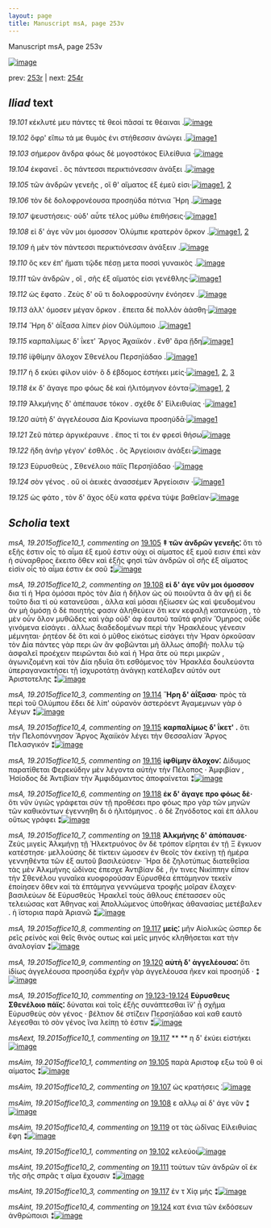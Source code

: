 ```yaml
---
layout: page
title: Manuscript msA, page 253v
---
```


Manuscript msA, page 253v

[![image](http://www.homermultitext.org/iipsrv?OBJ=IIP,1.0&FIF=/project/homer/pyramidal/deepzoom/hmt/vaimg/2017a/VA253VN_0755.tif&WID=100&CVT=JPEG)](http://www.homermultitext.org/ict2/?urn=urn:cite2:hmt:vaimg.2017a:VA253VN_0755)

prev:  [253r](../253r) | next:  [254r](../254r)

## *Iliad* text

*19.101* <a id="19.101"/> κέκλυτέ μευ πάντες τὲ θεοὶ πᾶσαί τε θέαιναι .[![image](http://www.homermultitext.org/iipsrv?OBJ=IIP,1.0&FIF=/project/homer/pyramidal/deepzoom/hmt/vaimg/2017a/VA253VN_0755.tif&RGN=0.464,0.2314,0.414,0.0255&WID=1000&CVT=JPEG)](http://www.homermultitext.org/ict2/?urn=urn:cite2:hmt:vaimg.2017a:VA253VN_0755@0.464,0.2314,0.414,0.0255)

*19.102* <a id="19.102"/> ὄφρ' εἴπω τά με θυμὸς ἐνι στήθεσσιν ἀνώγει .[![image](http://www.homermultitext.org/iipsrv?OBJ=IIP,1.0&FIF=/project/homer/pyramidal/deepzoom/hmt/vaimg/2017a/VA253VN_0755.tif&RGN=0.468,0.2547,0.414,0.0255&WID=1000&CVT=JPEG)](http://www.homermultitext.org/ict2/?urn=urn:cite2:hmt:vaimg.2017a:VA253VN_0755@0.468,0.2547,0.414,0.0255)[1](#msAint_19.2015office10_1)

*19.103* <a id="19.103"/> σήμερον ἄνδρα φόως δὲ μογοστόκος Εἰλείθυια ·[![image](http://www.homermultitext.org/iipsrv?OBJ=IIP,1.0&FIF=/project/homer/pyramidal/deepzoom/hmt/vaimg/2017a/VA253VN_0755.tif&RGN=0.47,0.2735,0.414,0.0225&WID=1000&CVT=JPEG)](http://www.homermultitext.org/ict2/?urn=urn:cite2:hmt:vaimg.2017a:VA253VN_0755@0.47,0.2735,0.414,0.0225)

*19.104* <a id="19.104"/> ἐκφανεῖ . ὃς πάντεσσι περικτιόνεσσιν ἀνάξει .[![image](http://www.homermultitext.org/iipsrv?OBJ=IIP,1.0&FIF=/project/homer/pyramidal/deepzoom/hmt/vaimg/2017a/VA253VN_0755.tif&RGN=0.47,0.2938,0.414,0.0225&WID=1000&CVT=JPEG)](http://www.homermultitext.org/ict2/?urn=urn:cite2:hmt:vaimg.2017a:VA253VN_0755@0.47,0.2938,0.414,0.0225)

*19.105* <a id="19.105"/> τῶν ἀνδρῶν γενεῆς , οἵ θ' αἵματος ἐξ ἐμεῦ εἰσι·[![image](http://www.homermultitext.org/iipsrv?OBJ=IIP,1.0&FIF=/project/homer/pyramidal/deepzoom/hmt/vaimg/2017a/VA253VN_0755.tif&RGN=0.468,0.3133,0.414,0.0225&WID=1000&CVT=JPEG)](http://www.homermultitext.org/ict2/?urn=urn:cite2:hmt:vaimg.2017a:VA253VN_0755@0.468,0.3133,0.414,0.0225)[1](#msAim_19.2015office10_1), [2](#msA_19.2015office10_1)

*19.106* <a id="19.106"/> τὸν δὲ δολοφρονέουσα προσηύδα πότνια Ἥρη .[![image](http://www.homermultitext.org/iipsrv?OBJ=IIP,1.0&FIF=/project/homer/pyramidal/deepzoom/hmt/vaimg/2017a/VA253VN_0755.tif&RGN=0.469,0.3306,0.414,0.0225&WID=1000&CVT=JPEG)](http://www.homermultitext.org/ict2/?urn=urn:cite2:hmt:vaimg.2017a:VA253VN_0755@0.469,0.3306,0.414,0.0225)

*19.107* <a id="19.107"/> ψευστήσεις· οὐδ' αὖτε τέλος μύθω ἐπιθήσεις·[![image](http://www.homermultitext.org/iipsrv?OBJ=IIP,1.0&FIF=/project/homer/pyramidal/deepzoom/hmt/vaimg/2017a/VA253VN_0755.tif&RGN=0.469,0.3486,0.414,0.0225&WID=1000&CVT=JPEG)](http://www.homermultitext.org/ict2/?urn=urn:cite2:hmt:vaimg.2017a:VA253VN_0755@0.469,0.3486,0.414,0.0225)[1](#msAim_19.2015office10_2)

*19.108* <a id="19.108"/> εἰ δ' άγε νῦν μοι όμοσσον Ὀλύμπιε κρατερὸν ὅρκον .[![image](http://www.homermultitext.org/iipsrv?OBJ=IIP,1.0&FIF=/project/homer/pyramidal/deepzoom/hmt/vaimg/2017a/VA253VN_0755.tif&RGN=0.475,0.3681,0.414,0.0225&WID=1000&CVT=JPEG)](http://www.homermultitext.org/ict2/?urn=urn:cite2:hmt:vaimg.2017a:VA253VN_0755@0.475,0.3681,0.414,0.0225)[1](#msAim_19.2015office10_3), [2](#msA_19.2015office10_2)

*19.109* <a id="19.109"/> ἡ μὲν τὸν πάντεσσι περικτιόνεσσιν ἀνάξειν .[![image](http://www.homermultitext.org/iipsrv?OBJ=IIP,1.0&FIF=/project/homer/pyramidal/deepzoom/hmt/vaimg/2017a/VA253VN_0755.tif&RGN=0.474,0.3892,0.414,0.0225&WID=1000&CVT=JPEG)](http://www.homermultitext.org/ict2/?urn=urn:cite2:hmt:vaimg.2017a:VA253VN_0755@0.474,0.3892,0.414,0.0225)

*19.110* <a id="19.110"/> ὅς κεν ἐπ' ἤματι τῷδε πέσῃ μετα ποσσὶ γυναικὸς .[![image](http://www.homermultitext.org/iipsrv?OBJ=IIP,1.0&FIF=/project/homer/pyramidal/deepzoom/hmt/vaimg/2017a/VA253VN_0755.tif&RGN=0.482,0.4057,0.414,0.0225&WID=1000&CVT=JPEG)](http://www.homermultitext.org/ict2/?urn=urn:cite2:hmt:vaimg.2017a:VA253VN_0755@0.482,0.4057,0.414,0.0225)

*19.111* <a id="19.111"/> τῶν ἀνδρῶν , οἳ , σῆς ἐξ αἵματός εἰσι γενέθλης·[![image](http://www.homermultitext.org/iipsrv?OBJ=IIP,1.0&FIF=/project/homer/pyramidal/deepzoom/hmt/vaimg/2017a/VA253VN_0755.tif&RGN=0.478,0.4267,0.414,0.0225&WID=1000&CVT=JPEG)](http://www.homermultitext.org/ict2/?urn=urn:cite2:hmt:vaimg.2017a:VA253VN_0755@0.478,0.4267,0.414,0.0225)[1](#msAint_19.2015office10_2)

*19.112* <a id="19.112"/> ὡς ἔφατο . Ζεὺς δ' οὔ τι δολοφροσύνην ἐνόησεν .[![image](http://www.homermultitext.org/iipsrv?OBJ=IIP,1.0&FIF=/project/homer/pyramidal/deepzoom/hmt/vaimg/2017a/VA253VN_0755.tif&RGN=0.461,0.4418,0.414,0.0225&WID=1000&CVT=JPEG)](http://www.homermultitext.org/ict2/?urn=urn:cite2:hmt:vaimg.2017a:VA253VN_0755@0.461,0.4418,0.414,0.0225)

*19.113* <a id="19.113"/> ἀλλ' όμοσεν μέγαν ὅρκον . ἔπειτα δὲ πολλὸν ἀάσθη·[![image](http://www.homermultitext.org/iipsrv?OBJ=IIP,1.0&FIF=/project/homer/pyramidal/deepzoom/hmt/vaimg/2017a/VA253VN_0755.tif&RGN=0.479,0.4613,0.414,0.024&WID=1000&CVT=JPEG)](http://www.homermultitext.org/ict2/?urn=urn:cite2:hmt:vaimg.2017a:VA253VN_0755@0.479,0.4613,0.414,0.024)

*19.114* <a id="19.114"/> Ἥρη δ' ἀΐξασα λίπεν ῥίον Οὐλύμποιο .[![image](http://www.homermultitext.org/iipsrv?OBJ=IIP,1.0&FIF=/project/homer/pyramidal/deepzoom/hmt/vaimg/2017a/VA253VN_0755.tif&RGN=0.483,0.4831,0.333,0.0203&WID=1000&CVT=JPEG)](http://www.homermultitext.org/ict2/?urn=urn:cite2:hmt:vaimg.2017a:VA253VN_0755@0.483,0.4831,0.333,0.0203)[1](#msA_19.2015office10_3)

*19.115* <a id="19.115"/> καρπαλίμως δ' ΐκετ' Ἄργος Ἀχαιϊκόν . ἔνθ' ἄρα ᾔδη[![image](http://www.homermultitext.org/iipsrv?OBJ=IIP,1.0&FIF=/project/homer/pyramidal/deepzoom/hmt/vaimg/2017a/VA253VN_0755.tif&RGN=0.484,0.4974,0.423,0.0248&WID=1000&CVT=JPEG)](http://www.homermultitext.org/ict2/?urn=urn:cite2:hmt:vaimg.2017a:VA253VN_0755@0.484,0.4974,0.423,0.0248)[1](#msA_19.2015office10_4)

*19.116* <a id="19.116"/> ἰ̈φθίμην ἄλοχον Σθενέλου Περσηϊάδαο .[![image](http://www.homermultitext.org/iipsrv?OBJ=IIP,1.0&FIF=/project/homer/pyramidal/deepzoom/hmt/vaimg/2017a/VA253VN_0755.tif&RGN=0.487,0.5199,0.343,0.021&WID=1000&CVT=JPEG)](http://www.homermultitext.org/ict2/?urn=urn:cite2:hmt:vaimg.2017a:VA253VN_0755@0.487,0.5199,0.343,0.021)[1](#msA_19.2015office10_5)

*19.117* <a id="19.117"/> ἡ δ εκύει φίλον υἱόν· ὃ δ έβδομος ἑστήκει μείς·[![image](http://www.homermultitext.org/iipsrv?OBJ=IIP,1.0&FIF=/project/homer/pyramidal/deepzoom/hmt/vaimg/2017a/VA253VN_0755.tif&RGN=0.486,0.5387,0.397,0.0225&WID=1000&CVT=JPEG)](http://www.homermultitext.org/ict2/?urn=urn:cite2:hmt:vaimg.2017a:VA253VN_0755@0.486,0.5387,0.397,0.0225)[1](#msAext_19.2015office10_1), [2](#msA_19.2015office10_8), [3](#msAint_19.2015office10_3)

*19.118* <a id="19.118"/> ἐκ δ' ἄγαγε προ φόως δὲ καὶ ἠλιτόμηνον ἐόντα·[![image](http://www.homermultitext.org/iipsrv?OBJ=IIP,1.0&FIF=/project/homer/pyramidal/deepzoom/hmt/vaimg/2017a/VA253VN_0755.tif&RGN=0.491,0.5567,0.398,0.0225&WID=1000&CVT=JPEG)](http://www.homermultitext.org/ict2/?urn=urn:cite2:hmt:vaimg.2017a:VA253VN_0755@0.491,0.5567,0.398,0.0225)[1](#msA_19.2015office10_6), [2](#msA_19.2015office10_7)

*19.119* <a id="19.119"/> Ἀλκμήνης δ' ἀπέπαυσε τόκον . σχέθε δ' Εἰλειθυίας ·[![image](http://www.homermultitext.org/iipsrv?OBJ=IIP,1.0&FIF=/project/homer/pyramidal/deepzoom/hmt/vaimg/2017a/VA253VN_0755.tif&RGN=0.483,0.5748,0.427,0.0233&WID=1000&CVT=JPEG)](http://www.homermultitext.org/ict2/?urn=urn:cite2:hmt:vaimg.2017a:VA253VN_0755@0.483,0.5748,0.427,0.0233)[1](#msAim_19.2015office10_4)

*19.120* <a id="19.120"/> αὐτὴ δ' ἀγγελέουσα Δία Κρονίωνα προσηύδᾱ·[![image](http://www.homermultitext.org/iipsrv?OBJ=IIP,1.0&FIF=/project/homer/pyramidal/deepzoom/hmt/vaimg/2017a/VA253VN_0755.tif&RGN=0.488,0.595,0.371,0.0203&WID=1000&CVT=JPEG)](http://www.homermultitext.org/ict2/?urn=urn:cite2:hmt:vaimg.2017a:VA253VN_0755@0.488,0.595,0.371,0.0203)[1](#msA_19.2015office10_9)

*19.121* <a id="19.121"/> Ζεῦ πάτερ ἀργικέραυνε . ἔπος τί τοι ἐν φρεσὶ θήσω[![image](http://www.homermultitext.org/iipsrv?OBJ=IIP,1.0&FIF=/project/homer/pyramidal/deepzoom/hmt/vaimg/2017a/VA253VN_0755.tif&RGN=0.489,0.6116,0.408,0.0263&WID=1000&CVT=JPEG)](http://www.homermultitext.org/ict2/?urn=urn:cite2:hmt:vaimg.2017a:VA253VN_0755@0.489,0.6116,0.408,0.0263)

*19.122* <a id="19.122"/> ἤδη ἀνὴρ γέγον' ἐσθλὸς . ὃς Ἀργείοισιν ἀνάξει·[![image](http://www.homermultitext.org/iipsrv?OBJ=IIP,1.0&FIF=/project/homer/pyramidal/deepzoom/hmt/vaimg/2017a/VA253VN_0755.tif&RGN=0.486,0.6311,0.39,0.0218&WID=1000&CVT=JPEG)](http://www.homermultitext.org/ict2/?urn=urn:cite2:hmt:vaimg.2017a:VA253VN_0755@0.486,0.6311,0.39,0.0218)

*19.123* <a id="19.123"/> Εὐρυσθεὺς , Σθενέλοιο πάϊς Περσηϊάδαο ·[![image](http://www.homermultitext.org/iipsrv?OBJ=IIP,1.0&FIF=/project/homer/pyramidal/deepzoom/hmt/vaimg/2017a/VA253VN_0755.tif&RGN=0.488,0.6506,0.34,0.0203&WID=1000&CVT=JPEG)](http://www.homermultitext.org/ict2/?urn=urn:cite2:hmt:vaimg.2017a:VA253VN_0755@0.488,0.6506,0.34,0.0203)

*19.124* <a id="19.124"/> σὸν γένος . οὔ οἱ ἀεικὲς ἀνασσέμεν Ἀργείοισιν ·[![image](http://www.homermultitext.org/iipsrv?OBJ=IIP,1.0&FIF=/project/homer/pyramidal/deepzoom/hmt/vaimg/2017a/VA253VN_0755.tif&RGN=0.487,0.6679,0.374,0.0203&WID=1000&CVT=JPEG)](http://www.homermultitext.org/ict2/?urn=urn:cite2:hmt:vaimg.2017a:VA253VN_0755@0.487,0.6679,0.374,0.0203)[1](#msAint_19.2015office10_4)

*19.125* <a id="19.125"/> ὡς φάτο , τὸν δ' ἄχος ὀξὺ κατα φρένα τύψε βαθεῖαν·[![image](http://www.homermultitext.org/iipsrv?OBJ=IIP,1.0&FIF=/project/homer/pyramidal/deepzoom/hmt/vaimg/2017a/VA253VN_0755.tif&RGN=0.487,0.6844,0.41,0.0353&WID=1000&CVT=JPEG)](http://www.homermultitext.org/ict2/?urn=urn:cite2:hmt:vaimg.2017a:VA253VN_0755@0.487,0.6844,0.41,0.0353)

## *Scholia* text

*msA, 19.2015office10_1, commenting on* [19.105](#19.105)  <a id="msA_19.2015office10_1"/> **‡ τῶν ἀνδρῶν γενεῆς⁚** ὅτι τὸ εξῆς ἐστιν οἷς τὸ αἷμα ἐξ εμοῦ ἐστιν οὐχι οἱ αίματος ἐξ εμοῦ εισιν ἐπεὶ κὰν ἡ σύναρθρος ἔκειτο ὅθεν καὶ ἑξῆς φησὶ τῶν ἀνδρῶν οἳ σῆς ἐξ αἵματος εἰσὶν οἷς τὸ αἷμα ἐστιν ἐκ σοῦ ⁑[![image](http://www.homermultitext.org/iipsrv?OBJ=IIP,1.0&FIF=/project/homer/pyramidal/deepzoom/hmt/vaimg/2017a/VA253VN_0755.tif&RGN=0.207,0.1165,0.71,0.0443&WID=1000&CVT=JPEG)](http://www.homermultitext.org/ict2/?urn=urn:cite2:hmt:vaimg.2017a:VA253VN_0755@0.207,0.1165,0.71,0.0443)

*msA, 19.2015office10_2, commenting on* [19.108](#19.108)  <a id="msA_19.2015office10_2"/> **εἰ δ' άγε νῦν μοι όμοσσον** δια τί ἡ Ήρα ὁμόσαι πρὸς τὸν Δία ἠ δῆλον ὡς οὐ ποιοῦντα ἃ ἂν φῇ εἰ δε τοῦτο δια τί οὐ κατανεῦσαι , ἀλλα καὶ μόσαι ἠξίωσεν ὡς καὶ ψευδομένου ἀν μὴ ὁμόσῃ ὁ δὲ ποιητής φασιν ἀληθεύειν ὅτι κεν κεφαλῇ κατανεύσῃ , τὸ μὲν οὖν ὄλον μυθῶδες καὶ γὰρ οὐδ' ἀφ ἑαυτοῦ ταῦτά φησὶν Ὅμηρος οὐδε γινόμενα εἰσάγει . ἀλλως διαδεδομένων περὶ τὴν Ἡρακλέους γένεσιν μέμνηται· ῥητέον δὲ ὅτι καὶ ὁ μῦθος εἰκότως εἰσάγει τὴν Ήραν ὁρκοῦσαν τὸν Δία πάντες γὰρ περι ῶν ἂν φοβῶνται μὴ ἄλλως ἀποβῆ· πολλυ τῷ ἀσφαλεῖ προέχειν πειρῶνται διὸ καὶ ἡ Ήρα ἅτε οὐ περι μικρῶν , ἀγωνιζομένη καὶ τὸν Δία ηδυῖα ὅτι εσθόμενος τὸν Ἡρακλέα δουλεύοντα ὑπεραγανακτήσει τῇ ἰσχυροτάτῃ ἀνάγκῃ κατέλαβεν αὐτόν ουτ Ἀριστοτελης ⁑[![image](http://www.homermultitext.org/iipsrv?OBJ=IIP,1.0&FIF=/project/homer/pyramidal/deepzoom/hmt/vaimg/2017a/VA253VN_0755.tif&RGN=0.201,0.1352,0.71,0.0834&WID=1000&CVT=JPEG)](http://www.homermultitext.org/ict2/?urn=urn:cite2:hmt:vaimg.2017a:VA253VN_0755@0.201,0.1352,0.71,0.0834)

*msA, 19.2015office10_3, commenting on* [19.114](#19.114)  <a id="msA_19.2015office10_3"/> **Ἥρη δ' ἀΐξασα·** πρὸς τὰ περὶ τοῦ Ολύμπου ἔδει δὲ λίπ' οὐρανὸν ἀστερόεντ Ἀγαμεμνων γὰρ ὁ λέγων ⁑[![image](http://www.homermultitext.org/iipsrv?OBJ=IIP,1.0&FIF=/project/homer/pyramidal/deepzoom/hmt/vaimg/2017a/VA253VN_0755.tif&RGN=0.218,0.4921,0.215,0.0285&WID=1000&CVT=JPEG)](http://www.homermultitext.org/ict2/?urn=urn:cite2:hmt:vaimg.2017a:VA253VN_0755@0.218,0.4921,0.215,0.0285)

*msA, 19.2015office10_4, commenting on* [19.115](#19.115)  <a id="msA_19.2015office10_4"/> **καρπαλίμως δ' ΐκετ' .** ὅτι τὴν Πελοπόννησον Ἄργος Ἀχαιϊκὸν λέγει τὴν Θεσσαλίαν Ἄργος Πελασγικόν ⁑[![image](http://www.homermultitext.org/iipsrv?OBJ=IIP,1.0&FIF=/project/homer/pyramidal/deepzoom/hmt/vaimg/2017a/VA253VN_0755.tif&RGN=0.21,0.5184,0.221,0.0361&WID=1000&CVT=JPEG)](http://www.homermultitext.org/ict2/?urn=urn:cite2:hmt:vaimg.2017a:VA253VN_0755@0.21,0.5184,0.221,0.0361)

*msA, 19.2015office10_5, commenting on* [19.116](#19.116)  <a id="msA_19.2015office10_5"/> **ἰφθίμην ἅλοχον⁚** Δίδυμος παρατίθεται Φερεκύδην μὲν λέγοντα αὐτὴν τὴν Πέλοπος · Ἀμφιβίαν , Ἡσίοδος δὲ Ἀντιβίαν τὴν Ἀμφιδάμαντος ἀποφαίνεται ⁑[![image](http://www.homermultitext.org/iipsrv?OBJ=IIP,1.0&FIF=/project/homer/pyramidal/deepzoom/hmt/vaimg/2017a/VA253VN_0755.tif&RGN=0.204,0.55,0.23,0.0556&WID=1000&CVT=JPEG)](http://www.homermultitext.org/ict2/?urn=urn:cite2:hmt:vaimg.2017a:VA253VN_0755@0.204,0.55,0.23,0.0556)

*msA, 19.2015office10_6, commenting on* [19.118](#19.118)  <a id="msA_19.2015office10_6"/> **ἐκ δ' ἄγαγε προ φόως δὲ·** ὅτι νῦν ὑγιῶς γράφεται σὺν τῇ προθέσει προ φόως προ γὰρ τῶν μηνῶν τῶν καθικόντων ἐγεννηθη δι ὁ ἠλιτόμηνος . ὁ δὲ Ζηνόδοτος καὶ ἐπ άλλου οὕτως γράφει ⁑[![image](http://www.homermultitext.org/iipsrv?OBJ=IIP,1.0&FIF=/project/homer/pyramidal/deepzoom/hmt/vaimg/2017a/VA253VN_0755.tif&RGN=0.203,0.5988,0.23,0.0646&WID=1000&CVT=JPEG)](http://www.homermultitext.org/ict2/?urn=urn:cite2:hmt:vaimg.2017a:VA253VN_0755@0.203,0.5988,0.23,0.0646)

*msA, 19.2015office10_7, commenting on* [19.118](#19.118)  <a id="msA_19.2015office10_7"/> **Ἀλκμήνης δ' ἀπόπαυσε·** Ζεὺς μιγεὶς Ἀλκμήνῃ τῇ Ἠλεκτρυόνος ὃν δὲ τρόπον εἴρηται ἐν τῇ Ξ ἔγκυον κατέστησε· μελλούσης δὲ τίκτειν ώμοσεν ἐν θεοῖς τὸν ἐκείνῃ τῇ ἡμέρα γεννηθέντα τῶν ἐξ αυτοῦ βασιλεύσειν· Ἥρα δὲ ζηλοτύπως διατεθεῖσα τὰς μὲν Ἀλκμήνης ὠδίνας ἐπεσχε Ἀντιβίαν δὲ , ἥν τινες Νικίππην εἶπον τὴν Σθενέλου γυναῖκα κυοφοροῦσαν Εὐρυσθέα ἑπτάμηνον τεκεῖν ἐποίησεν ὅθεν καὶ τὰ ἑπτάμηνα γεννώμενα τροφῆς μοῖραν ἔλαχεν· βασιλεύων δὲ Εὐρυσθεὺς Ἡρακλεῖ τοὺς ἄθλους ἐπέτασσεν οὓς τελειώσας κατ Ἀθηνας καὶ Ἀπολλώμενος ὑποθήκας ἀθανασίας μετέβαλεν . ἡ ϊστορια παρὰ Ἀριανῶ ⁑[![image](http://www.homermultitext.org/iipsrv?OBJ=IIP,1.0&FIF=/project/homer/pyramidal/deepzoom/hmt/vaimg/2017a/VA253VN_0755.tif&RGN=0.212,0.6566,0.701,0.1202&WID=1000&CVT=JPEG)](http://www.homermultitext.org/ict2/?urn=urn:cite2:hmt:vaimg.2017a:VA253VN_0755@0.212,0.6566,0.701,0.1202)

*msA, 19.2015office10_8, commenting on* [19.117](#19.117)  <a id="msA_19.2015office10_8"/> **μείς⁚** μῆν Αἰολικῶς ὥσπερ δε ρεῖς ρείνός καὶ θεῖς θινὸς ουτως καὶ μεῖς μηνός κληθήσεται κατ τὴν ἀναλογίαν ⁑[![image](http://www.homermultitext.org/iipsrv?OBJ=IIP,1.0&FIF=/project/homer/pyramidal/deepzoom/hmt/vaimg/2017a/VA253VN_0755.tif&RGN=0.216,0.7461,0.701,0.0428&WID=1000&CVT=JPEG)](http://www.homermultitext.org/ict2/?urn=urn:cite2:hmt:vaimg.2017a:VA253VN_0755@0.216,0.7461,0.701,0.0428)

*msA, 19.2015office10_9, commenting on* [19.120](#19.120)  <a id="msA_19.2015office10_9"/> **αὐτὴ δ' ἀγγελέουσα⁚** ὅτι ἰδίως ἀγγελέουσα προσηύδα ἐχρῆν γὰρ ἀγγελέουσα ῆκεν καὶ προσηύδ · ⁑[![image](http://www.homermultitext.org/iipsrv?OBJ=IIP,1.0&FIF=/project/homer/pyramidal/deepzoom/hmt/vaimg/2017a/VA253VN_0755.tif&RGN=0.217,0.7588,0.701,0.0428&WID=1000&CVT=JPEG)](http://www.homermultitext.org/ict2/?urn=urn:cite2:hmt:vaimg.2017a:VA253VN_0755@0.217,0.7588,0.701,0.0428)

*msA, 19.2015office10_10, commenting on* [19.123-19.124](#19.123-19.124)  <a id="msA_19.2015office10_10"/> **Εὐρυσθευς Σθενέλοιο πάϊς⁚** δύναται καὶ τοῖς ἑξῆς συνάπτεσθαι ἵ̈ν' ᾖ σχῆμα Εὐρυσθεὺς σὸν γένος · βέλτιον δὲ στίζειν Περσηϊάδαο καὶ καθ εαυτὸ λέγεσθαι τὸ σὸν γένος ἵνα λείπῃ τὸ ἐστιν ⁑[![image](http://www.homermultitext.org/iipsrv?OBJ=IIP,1.0&FIF=/project/homer/pyramidal/deepzoom/hmt/vaimg/2017a/VA253VN_0755.tif&RGN=0.219,0.7686,0.701,0.0526&WID=1000&CVT=JPEG)](http://www.homermultitext.org/ict2/?urn=urn:cite2:hmt:vaimg.2017a:VA253VN_0755@0.219,0.7686,0.701,0.0526)

*msAext, 19.2015office10_1, commenting on* [19.117](#19.117)  <a id="msAext_19.2015office10_1"/> **					 				** 					 η δ' ἐκύει εἱστήκει 				[![image](http://www.homermultitext.org/iipsrv?OBJ=IIP,1.0&FIF=/project/homer/pyramidal/deepzoom/hmt/vaimg/2017a/VA253VN_0755.tif&RGN=0.127,0.5522,0.083,0.0218&WID=1000&CVT=JPEG)](http://www.homermultitext.org/ict2/?urn=urn:cite2:hmt:vaimg.2017a:VA253VN_0755@0.127,0.5522,0.083,0.0218)

*msAim, 19.2015office10_1, commenting on* [19.105](#19.105)  <a id="msAim_19.2015office10_1"/> παρὰ Αριστοφ εξω τοῦ θ οἱ αίματος ⁑[![image](http://www.homermultitext.org/iipsrv?OBJ=IIP,1.0&FIF=/project/homer/pyramidal/deepzoom/hmt/vaimg/2017a/VA253VN_0755.tif&RGN=0.421,0.3133,0.055,0.0383&WID=1000&CVT=JPEG)](http://www.homermultitext.org/ict2/?urn=urn:cite2:hmt:vaimg.2017a:VA253VN_0755@0.421,0.3133,0.055,0.0383)

*msAim, 19.2015office10_2, commenting on* [19.107](#19.107)  <a id="msAim_19.2015office10_2"/> ὡς κρατήσεις ⁚[![image](http://www.homermultitext.org/iipsrv?OBJ=IIP,1.0&FIF=/project/homer/pyramidal/deepzoom/hmt/vaimg/2017a/VA253VN_0755.tif&RGN=0.427,0.3591,0.047,0.009&WID=1000&CVT=JPEG)](http://www.homermultitext.org/ict2/?urn=urn:cite2:hmt:vaimg.2017a:VA253VN_0755@0.427,0.3591,0.047,0.009)

*msAim, 19.2015office10_3, commenting on* [19.108](#19.108)  <a id="msAim_19.2015office10_3"/> ε αλλῳ αἱ δ' άγε νῦν ⁑[![image](http://www.homermultitext.org/iipsrv?OBJ=IIP,1.0&FIF=/project/homer/pyramidal/deepzoom/hmt/vaimg/2017a/VA253VN_0755.tif&RGN=0.43,0.3681,0.043,0.0406&WID=1000&CVT=JPEG)](http://www.homermultitext.org/ict2/?urn=urn:cite2:hmt:vaimg.2017a:VA253VN_0755@0.43,0.3681,0.043,0.0406)

*msAim, 19.2015office10_4, commenting on* [19.119](#19.119)  <a id="msAim_19.2015office10_4"/> οτ τὰς ὠδῖνας Εἰλειθυίας ἔφη ⁑[![image](http://www.homermultitext.org/iipsrv?OBJ=IIP,1.0&FIF=/project/homer/pyramidal/deepzoom/hmt/vaimg/2017a/VA253VN_0755.tif&RGN=0.431,0.5838,0.048,0.0353&WID=1000&CVT=JPEG)](http://www.homermultitext.org/ict2/?urn=urn:cite2:hmt:vaimg.2017a:VA253VN_0755@0.431,0.5838,0.048,0.0353)

*msAint, 19.2015office10_1, commenting on* [19.102](#19.102)  <a id="msAint_19.2015office10_1"/> κελεύοι[![image](http://www.homermultitext.org/iipsrv?OBJ=IIP,1.0&FIF=/project/homer/pyramidal/deepzoom/hmt/vaimg/2017a/VA253VN_0755.tif&RGN=0.856,0.26,0.034,0.0098&WID=1000&CVT=JPEG)](http://www.homermultitext.org/ict2/?urn=urn:cite2:hmt:vaimg.2017a:VA253VN_0755@0.856,0.26,0.034,0.0098)

*msAint, 19.2015office10_2, commenting on* [19.111](#19.111)  <a id="msAint_19.2015office10_2"/> τούτων τῶν ἀνδρῶν οἳ ἐκ τῆς σῆς σπρᾶς τ αῖμα ἔχουσιν ⁑[![image](http://www.homermultitext.org/iipsrv?OBJ=IIP,1.0&FIF=/project/homer/pyramidal/deepzoom/hmt/vaimg/2017a/VA253VN_0755.tif&RGN=0.858,0.3156,0.054,0.0406&WID=1000&CVT=JPEG)](http://www.homermultitext.org/ict2/?urn=urn:cite2:hmt:vaimg.2017a:VA253VN_0755@0.858,0.3156,0.054,0.0406)

*msAint, 19.2015office10_3, commenting on* [19.117](#19.117)  <a id="msAint_19.2015office10_3"/> ἐν τ Χίᾳ μής ⁑[![image](http://www.homermultitext.org/iipsrv?OBJ=IIP,1.0&FIF=/project/homer/pyramidal/deepzoom/hmt/vaimg/2017a/VA253VN_0755.tif&RGN=0.855,0.5237,0.055,0.0135&WID=1000&CVT=JPEG)](http://www.homermultitext.org/ict2/?urn=urn:cite2:hmt:vaimg.2017a:VA253VN_0755@0.855,0.5237,0.055,0.0135)

*msAint, 19.2015office10_4, commenting on* [19.124](#19.124)  <a id="msAint_19.2015office10_4"/> κατ ένια τῶν ἐκδόσεων ἀνθρώποισι ⁑[![image](http://www.homermultitext.org/iipsrv?OBJ=IIP,1.0&FIF=/project/homer/pyramidal/deepzoom/hmt/vaimg/2017a/VA253VN_0755.tif&RGN=0.875,0.6619,0.047,0.0451&WID=1000&CVT=JPEG)](http://www.homermultitext.org/ict2/?urn=urn:cite2:hmt:vaimg.2017a:VA253VN_0755@0.875,0.6619,0.047,0.0451)